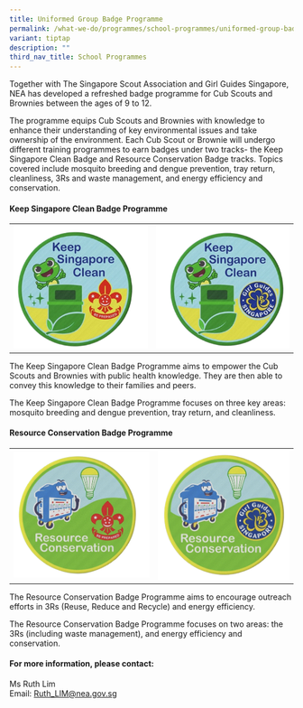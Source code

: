 ```yaml
---
title: Uniformed Group Badge Programme
permalink: /what-we-do/programmes/school-programmes/uniformed-group-badge-programme/
variant: tiptap
description: ""
third_nav_title: School Programmes
---
```

<p>Together with The Singapore Scout Association and Girl Guides Singapore,
NEA has developed a refreshed badge programme for Cub Scouts and Brownies
between the ages of 9 to 12.</p>
<p>The programme equips Cub Scouts and Brownies with knowledge to enhance
their understanding of key environmental issues and take ownership of the
environment. Each Cub Scout or Brownie will undergo different training
programmes to earn badges under two tracks- the Keep Singapore Clean Badge
and Resource Conservation Badge tracks. Topics covered include mosquito
breeding and dengue prevention, tray return, cleanliness, 3Rs and waste
management, and energy efficiency and conservation.</p>
<h4>Keep Singapore Clean Badge Programme</h4>
<table style="minWidth: 50px">
<colgroup>
<col>
<col>
</colgroup>
<tbody>
<tr>
<td rowspan="1" colspan="1">
<div class="isomer-image-wrapper">
<img style="width: 100%" height="auto" width="100%" alt="KSC Scouts" src="/images/Programmes/School Programmes/ksc_ssa_badge.png">
</div>
</td>
<td rowspan="1" colspan="1">
<div class="isomer-image-wrapper">
<img style="width: 100%" height="auto" width="100%" alt="KSC Guides" src="/images/Programmes/School Programmes/ksc_ggs_badge.png">
</div>
</td>
</tr>
</tbody>
</table>
<p>The Keep Singapore Clean Badge Programme aims to empower the Cub Scouts
and Brownies with public health knowledge. They are then able to convey
this knowledge to their families and peers.</p>
<p>The Keep Singapore Clean Badge Programme focuses on three key areas: mosquito
breeding and dengue prevention, tray return, and cleanliness.</p>
<h4>Resource Conservation Badge Programme</h4>
<table style="minWidth: 50px">
<colgroup>
<col>
<col>
</colgroup>
<tbody>
<tr>
<td rowspan="1" colspan="1">
<div class="isomer-image-wrapper">
<img style="width: 100%" height="auto" width="100%" alt="RC Scouts" src="/images/Programmes/School Programmes/rc_ssa_badge.png">
</div>
</td>
<td rowspan="1" colspan="1">
<div class="isomer-image-wrapper">
<img style="width: 100%" height="auto" width="100%" alt="RC Guides" src="/images/Programmes/School Programmes/rc_ggs_badge.png">
</div>
</td>
</tr>
</tbody>
</table>
<p>The Resource Conservation Badge Programme aims to encourage outreach efforts
in 3Rs (Reuse, Reduce and Recycle) and energy efficiency.</p>
<p>The Resource Conservation Badge Programme focuses on two areas: the 3Rs
(including waste management), and energy efficiency and conservation.</p>
<h4>For more information, please contact:</h4>
<p>Ms Ruth Lim
<br>Email:&nbsp;<a href="mailto:Ruth_LIM@nea.gov.sg" rel="noopener noreferrer nofollow" target="_blank">Ruth_LIM@nea.gov.sg</a>
</p>
<p></p>